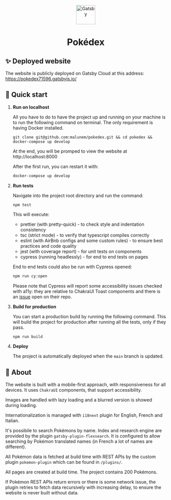 <p align="center">
  <a href="https://pokedex71596.gatsbyjs.io/">
    <img alt="Gatsby" src="./static/favicon.ico" width="60" />
  </a>
</p>
<h1 align="center">
  Pokédex
</h1>

## ✨ Deployed website

The website is publicly deployed on Gatsby Cloud at this address: https://pokedex71596.gatsbyjs.io/

## 🚀 Quick start

1.  **Run on localhost**

    All you have to do to have the project up and running on your machine is to run the following command on terminal. The only requirement is having Docker installed.

    ```shell
    git clone git@github.com:malunem/pokedex.git && cd pokedex && docker-compose up develop
    ```

    At the end, you will be promped to view the website at http://localhost:8000

    After the first run, you can restart it with:

    ```bash
    docker-compose up develop
    ```

2.  **Run tests**

    Navigate into the project root directory and run the command:

    ```shell
    npm test
    ```

    This will execute:

    - prettier (with pretty-quick) - to check style and indentation consistency
    - tsc (strict mode) - to verify that typescript compiles correctly
    - eslint (with AirBnb configs and some custom rules) - to ensure best practices and code quality
    - jest (with coverage report) - for unit tests on components
    - cypress (running headlessly) - for end to end tests on pages

    End to end tests could also be run with Cypress opened:

    ```bash
    npm run cy:open
    ```

    Please note that Cypress will report some accessibility issues checked with a11y: they are relative to ChakraUI Toast components and there is an [issue](https://github.com/chakra-ui/chakra-ui/issues/7324) open on their repo.

3.  **Build for production**

    You can start a production build by running the following command. This will build the project for production after running all the tests, only if they pass.

    ```bash
    npm run build
    ```

4.  **Deploy**

    The project is automatically deployed when the `main` branch is updated.

## 📘 About

The website is built with a mobile-first approach, with responsiveness for all devices. It uses `ChakraUI` components, that support accessibility.

Images are handled with lazy loading and a blurred version is showed during loading.

Internationalization is managed with `i18next` plugin for English, French and Italian.

It's possibile to search Pokémons by name. Index and research engine are provided by the plugin `gatsby-plugin-flexsearch`. It is configured to allow searching by Pokémon translated names (in French a lot of names are different).

All Pokémon data is fetched at build time with REST APIs by the custom plugin `pokemon-plugin` which can be found in `/plugins/`.

All pages are created at build time. The project contains 200 Pokémons.

If Pokémon REST APIs return errors or there is some network issue, the plugin retries to fetch data recursively with increasing delay, to ensure the website is never built without data.
